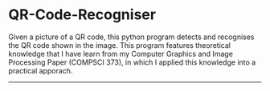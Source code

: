# QR-Code-Recogniser
Given a picture of a QR code, this python program detects and recognises the QR code shown in the image.
This program features theoretical knowledge that I have learn from my Computer Graphics and Image Processing Paper (COMPSCI 373), in which I applied this knowledge into a practical apporach.
********************************************************************************************************
